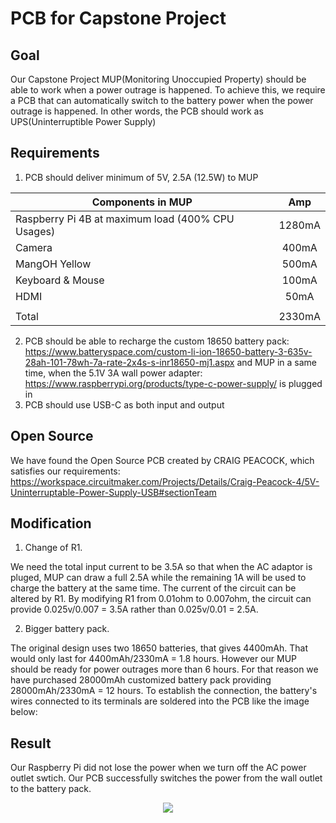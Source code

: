 # PCB for Capstone Project

## Goal
Our Capstone Project MUP(Monitoring Unoccupied Property) should be able to work when a power outrage is happened. To achieve this, we require a PCB that can automatically switch to the battery power when the power outrage is happened. In other words, the PCB should work as UPS(Uninterruptible Power Supply)

## Requirements
1. PCB should deliver minimum of 5V, 2.5A (12.5W) to MUP 

| Components in MUP    | Amp           |
| ------------- |:-------------:| 
| Raspberry Pi 4B at maximum load (400% CPU Usages)     | 1280mA
| Camera      | 400mA      | 
| MangOH Yellow | 500mA      |
| Keyboard & Mouse | 100mA |
| HDMI | 50mA|
| | |
| Total| 2330mA |

2. PCB should be able to recharge the custom 18650 battery pack: https://www.batteryspace.com/custom-li-ion-18650-battery-3-635v-28ah-101-78wh-7a-rate-2x4s-s-inr18650-mj1.aspx  and MUP in a same time, when the 5.1V 3A wall power adapter: https://www.raspberrypi.org/products/type-c-power-supply/ is plugged in
3. PCB should use USB-C as both input and output

## Open Source 
We have found the Open Source PCB created by CRAIG PEACOCK, which satisfies our requirements:
https://workspace.circuitmaker.com/Projects/Details/Craig-Peacock-4/5V-Uninterruptable-Power-Supply-USB#sectionTeam

## Modification
1. Change of R1. 

We need the total input current to be 3.5A so that when the AC adaptor is pluged, MUP can draw a full 2.5A while the remaining 1A will be used to charge the battery at the same time. The current of the circuit can be altered by R1. By modifying R1 from 0.01ohm to 0.007ohm, the circuit can provide 0.025v/0.007 = 3.5A rather than 0.025v/0.01 = 2.5A.

2. Bigger battery pack.

The original design uses two 18650 batteries, that gives 4400mAh. That would only last for 4400mAh/2330mA = 1.8 hours. However our MUP should be ready for power outrages more than 6 hours. For that reason we have purchased 28000mAh customized battery pack providing 28000mAh/2330mA = 12 hours. To establish the connection, the battery's wires connected to its terminals are soldered into the PCB like the image below:



## Result
Our Raspberry Pi did not lose the power when we turn off the AC power outlet swtich. Our PCB successfully switches the power from the wall outlet to the battery pack.

<p align="center">
   <img src="Video_and_Images/PMS_Animated_GIF.gif">
</p>
